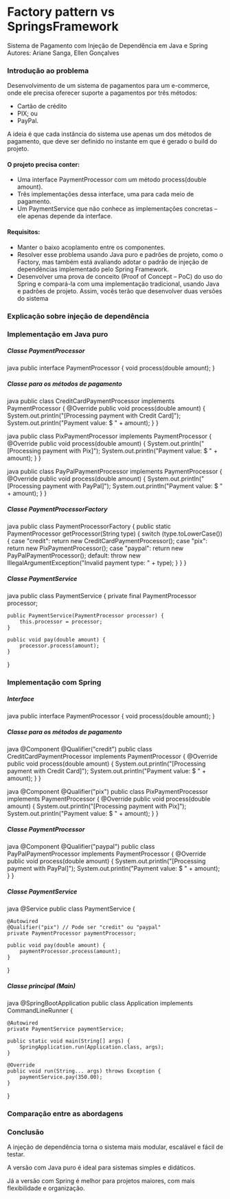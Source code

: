 # Factory pattern vs SpringsFramework

Sistema de Pagamento com Injeção de Dependência em Java e Spring
Autores: Ariane Sanga, Ellen Gonçalves

### Introdução ao problema
Desenvolvimento de um sistema de pagamentos para um e-commerce, onde ele precisa oferecer suporte a pagamentos por três métodos:
- Cartão de crédito 
- PIX; ou 
- PayPal. 

A ideia é que cada instância do sistema use apenas um dos métodos de pagamento, que deve ser definido no instante em que é gerado o build do projeto.

#### O projeto precisa conter:
- Uma interface PaymentProcessor com um método process(double amount).
- Três implementações dessa interface, uma para cada meio de pagamento.
- Um PaymentService que não conhece as implementações concretas – ele apenas depende da interface.

#### Requisitos:
- Manter o baixo acoplamento entre os componentes.
- Resolver esse problema usando Java puro e padrões de projeto, como o Factory, mas também está avaliando adotar o padrão de injeção de dependências implementado pelo Spring Framework.
- Desenvolver uma prova de conceito (Proof of Concept – PoC) do uso do Spring e compará-la com uma implementação tradicional, usando Java e padrões de projeto. Assim, vocês terão que desenvolver duas versões do sistema

### Explicação sobre injeção de dependência



### Implementação em Java puro

##### Classe PaymentProcessor
java
public interface PaymentProcessor {
    void process(double amount);
}


##### Classe para os métodos de pagamento

java
public class CreditCardPaymentProcessor implements PaymentProcessor {
    @Override
    public void process(double amount) {
        System.out.println("[Processing payment with Credit Card]");
        System.out.println("Payment value: $ " + amount);
    }
}


java
public class PixPaymentProcessor implements PaymentProcessor {
    @Override
    public void process(double amount) {
        System.out.println("[Processing payment with Pix]");
        System.out.println("Payment value: $ " + amount);
    }
}


java
public class PayPalPaymentProcessor implements PaymentProcessor {
    @Override
    public void process(double amount) {
        System.out.println("[Processing payment with PayPal]");
        System.out.println("Payment value: $ " + amount);
    }
}

##### Classe PaymentProcessorFactory

java
public class PaymentProcessorFactory {
    public static PaymentProcessor getProcessor(String type) {
        switch (type.toLowerCase()) {
            case "credit": return new CreditCardPaymentProcessor();
            case "pix": return new PixPaymentProcessor();
            case "paypal": return new PayPalPaymentProcessor();
            default: throw new IllegalArgumentException("Invalid payment type: " + type);
        }
    }
}

##### Classe PaymentService

java
public class PaymentService {
    private final PaymentProcessor processor;

    public PaymentService(PaymentProcessor processor) {
        this.processor = processor;
    }

    public void pay(double amount) {
        processor.process(amount);
    }
}


### Implementação com Spring

##### Interface

java
public interface PaymentProcessor {
    void process(double amount);
}

##### Classe para os métodos de pagamento

java
@Component
@Qualifier("credit")
public class CreditCardPaymentProcessor implements PaymentProcessor {
    @Override
    public void process(double amount) {
        System.out.println("[Processing payment with Credit Card]");
        System.out.println("Payment value: $ " + amount);
    }
}


java
@Component
@Qualifier("pix")
public class PixPaymentProcessor implements PaymentProcessor {
    @Override
    public void process(double amount) {
        System.out.println("[Processing payment with Pix]");
        System.out.println("Payment value: $ " + amount);
    }
}

##### Classe PaymentProcessor

java
@Component
@Qualifier("paypal")
public class PayPalPaymentProcessor implements PaymentProcessor {
    @Override
    public void process(double amount) {
        System.out.println("[Processing payment with PayPal]");
        System.out.println("Payment value: $ " + amount);
    }
}

##### Classe PaymentService

java
@Service
public class PaymentService {

    @Autowired
    @Qualifier("pix") // Pode ser "credit" ou "paypal"
    private PaymentProcessor paymentProcessor;

    public void pay(double amount) {
        paymentProcessor.process(amount);
    }
}

##### Classe principal (Main)

java
@SpringBootApplication
public class Application implements CommandLineRunner {

    @Autowired
    private PaymentService paymentService;

    public static void main(String[] args) {
        SpringApplication.run(Application.class, args);
    }

    @Override
    public void run(String... args) throws Exception {
        paymentService.pay(350.00);
    }
}


### Comparação entre as abordagens


### Conclusão
A injeção de dependência torna o sistema mais modular, escalável e fácil de testar.

A versão com Java puro é ideal para sistemas simples e didáticos.

Já a versão com Spring é melhor para projetos maiores, com mais flexibilidade e organização.

